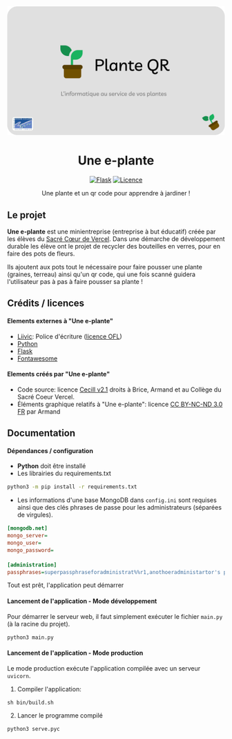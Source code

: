 
<div style="text-align: center">

<img alt="Une e-plante bannière" src="https://raw.githubusercontent.com/minientreprise-scv/app/main/static/assets/charte/banniere.png" width="800">

# Une e-plante
[![Flask](https://img.shields.io/pypi/wheel/flask?label=Flask&style=for-the-badge)](https://img.shields.io/pypi/wheel/flask?label=Flask&style=for-the-badge)
[![Licence](https://img.shields.io/badge/Licence-CeCill%20v2.1-red?style=for-the-badge)](https://github.com/minientreprise-scv/app/blob/main/LICENSE)

Une plante et un qr code pour apprendre à jardiner !

</div>

## Le projet


**Une e-plante** est une minientreprise (entreprise à but éducatif) créée par les élèves du [Sacré Cœur de Vercel](https://sacrecoeurvercel.com). 
Dans une démarche de développement durable les élève ont le projet de recycler des bouteilles en verres, pour en faire des pots de fleurs.

Ils ajoutent aux pots tout le nécessaire pour faire pousser une plante (graines, terreau) ainsi qu'un qr code, qui une fois scanné guidera l'utilisateur pas à pas à faire pousser sa plante !

## Crédits / licences

#### Elements externes à "Une e-plante"
- [Liivic](https://fonts.google.com/specimen/Livvic): Police d'écriture ([licence OFL](https://github.com/minientreprise-scv/app/blob/main/assets/charte/police/OFL.txt))
- [Python](https://www.python.org)
- [Flask](https://flask.palletsprojects.com/en/2.2.x)
- [Fontawesome](https://fontawesome.com)

#### Elements créés par "Une e-plante"

- Code source: licence [Cecill v2.1](https://github.com/minientreprise-scv/app/blob/main/LICENSE) droits à Brice, Armand et au Collège du Sacré Coeur Vercel.
- Éléments graphique relatifs à "Une e-plante": licence [CC BY-NC-ND 3.0 FR](https://creativecommons.org/licenses/by-nc-nd/3.0/fr/) par Armand

## Documentation

#### Dépendances / configuration

- **Python** doit être installé 
- Les librairies du requirements.txt
```bash
python3 -m pip install -r requirements.txt 
```
- Les informations d'une base MongoDB dans `config.ini` sont requises ainsi que des clés phrases de passe pour les administrateurs (séparées de virgules).
```ini
[mongodb.net]
mongo_server=
mongo_user=
mongo_password=

[administration]
passphrases=superpassphraseforadministrat%%r1,anothoeradministartor's p4ssphr4se
```

Tout est prêt, l'application peut démarrer

#### Lancement de l'application - Mode développement

Pour démarrer le serveur web, il faut simplement exécuter le fichier `main.py` (à la racine du projet).

```bash
python3 main.py
```

#### Lancement de l'application - Mode production

Le mode production exécute l'application compilée avec un serveur `uvicorn`.

1. Compiler l'application:
```shell
sh bin/build.sh
```

[//]: # (ou)

[//]: # ()
[//]: # (```)

[//]: # (bin/build.bat)

[//]: # (```)

2. Lancer le programme compilé

```shell
python3 serve.pyc
```

